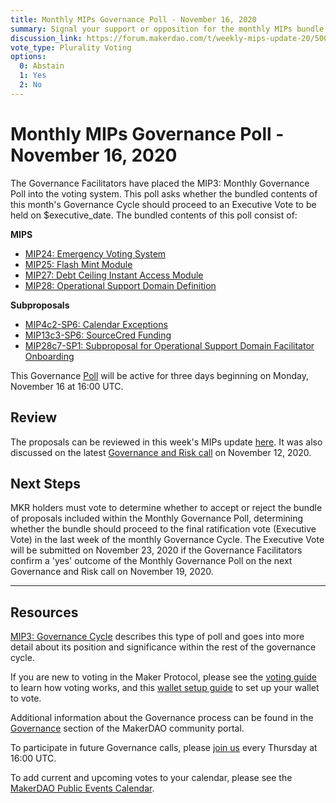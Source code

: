 ```yaml
---
title: Monthly MIPs Governance Poll - November 16, 2020
summary: Signal your support or opposition for the monthly MIPs bundle for November
discussion_link: https://forum.makerdao.com/t/weekly-mips-update-20/5009
vote_type: Plurality Voting
options:
  0: Abstain
  1: Yes
  2: No
---
```


# Monthly MIPs Governance Poll - November 16, 2020

The Governance Facilitators have placed the MIP3: Monthly Governance Poll into the voting system. This poll asks whether the bundled contents of this month's Governance Cycle should proceed to an Executive Vote to be held on $executive_date. The bundled contents of this poll consist of:

**MIPS**
- [MIP24: Emergency Voting System](https://forum.makerdao.com/t/mip24-emergency-voting-system-replaces-mip-5/4009/1)
- [MIP25: Flash Mint Module](https://forum.makerdao.com/t/mip25-flash-mint-module/4400)
- [MIP27: Debt Ceiling Instant Access Module](https://forum.makerdao.com/t/mip27-debt-ceiling-instant-access-module/4625)
- [MIP28: Operational Support Domain Definition](https://forum.makerdao.com/t/mip28-operational-support-domain-definition/4627)

**Subproposals**
- [MIP4c2-SP6: Calendar Exceptions](https://forum.makerdao.com/t/mip4c2-sp6-calendar-exceptions/4546)
- [MIP13c3-SP6: SourceCred Funding](https://forum.makerdao.com/t/mip13c3-sp6-sourcecred-funding/4545)
- [MIP28c7-SP1: Subproposal for Operational Support Domain Facilitator Onboarding](https://forum.makerdao.com/t/mip28c7-sp1-subproposal-for-operational-support-domain-facilitator-onboarding/4628)

This Governance [Poll](https://community-development.makerdao.com/en/learn/governance/on-chain-gov) will be active for three days beginning on Monday, November 16 at 16:00 UTC.

## Review

The proposals can be reviewed in this week's MIPs update [here](https://forum.makerdao.com/t/weekly-mips-update-20/5009). It was also discussed on the latest [Governance and Risk call](https://forum.makerdao.com/t/agenda-discussion-scientific-governance-and-risk-118-thursday-november-12-16-00-utc/5008) on November 12, 2020.

## Next Steps

MKR holders must vote to determine whether to accept or reject the bundle of proposals included within the Monthly Governance Poll, determining whether the bundle should proceed to the final ratification vote (Executive Vote) in the last week of the monthly Governance Cycle. The Executive Vote will be submitted on November 23, 2020 if the Governance Facilitators confirm a 'yes' outcome of the Monthly Governance Poll on the next Governance and Risk call on November 19, 2020.

---

## Resources

[MIP3: Governance Cycle](https://github.com/makerdao/mips/blob/Accepted/MIP3/mip3.md) describes this type of poll and goes into more detail about its position and significance within the rest of the governance cycle.

If you are new to voting in the Maker Protocol, please see the [voting guide](https://community-development.makerdao.com/en/learn/governance/how-voting-works/) to learn how voting works, and this [wallet setup guide](https://community-development.makerdao.com/en/learn/governance/voting-setup/) to set up your wallet to vote.

Additional information about the Governance process can be found in the [Governance](https://community-development.makerdao.com/en/learn/governance) section of the MakerDAO community portal.

To participate in future Governance calls, please [join us](https://github.com/makerdao/community/tree/master/governance/governance-and-risk-meetings) every Thursday at 16:00 UTC.

To add current and upcoming votes to your calendar, please see the [MakerDAO Public Events Calendar](https://calendar.google.com/calendar/embed?src=makerdao.com_3efhm2ghipksegl009ktniomdk%40group.calendar.google.com&ctz=UTC&mode=week&showCalendars=0&showPrint=0).
